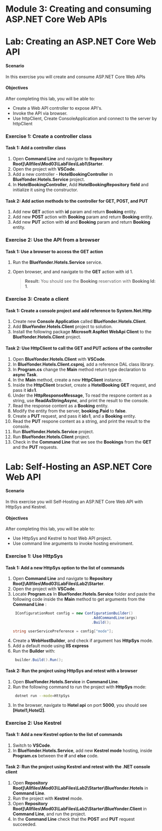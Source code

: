 
# Module 3: Creating and consuming ASP.NET Core Web APIs 

# Lab: Creating an ASP.NET Core Web API 

#### Scenario

In this exercise you will create and consume ASP.NET Core Web APIs 

#### Objectives

After completing this lab, you will be able to:

- Create a Web API controller to expose API's.
- Invoke the API via browser.
- Use httpClient, Create ConsoleApplication and connect to the server by httpClient


### Exercise 1: Create a controller class
 
#### Task 1: Add a controller class

1. Open **Command Line** and navigate to **Repository Root]\Allfiles\Mod03\LabFiles\Lab1\Starter**.
2. Open the project with **VSCode**.
3. Add a new controller - **HotelBookingController** in **BlueYonder.Hotels.Service** project.
4. In **HotelBookingController**, Add **HotelBookingRepository** **field** and initialize it using the constructor.

#### Task 2: Add action methods to the controller for GET, POST, and PUT

1. Add new **GET** action with **id** param and return **Booking** entity.
2. Add new **POST** action with **Booking** param and return **Booking** entity.
3. Add new **PUT** action with  **id** and **Booking** param and return **Booking** entity.

### Exercise 2: Use the API from a browser

#### Task 1: Use a browser to access the GET action

1. Run the **BlueYonder.Hotels.Service** service.
2. Open browser, and and navigate to the **GET** action with id 1.
   
   >**Result:** You should see the **Booking** reservation with **Booking Id: 1**.

### Exercise 3: Create a client

#### Task 1: Create a console project and add reference to System.Net.Http

1. Create new **Console Application** called **BlueYonder.Hotels.Client**.
2. Add **BlueYonder.Hotels.Client** project to solution.
3. Install the following package **Microsoft AspNet WebApi Client** to the **BlueYonder.Hotels.Client** project.

#### Task 2: Use HttpClient to call the GET and PUT actions of the controller

1. Open **BlueYonder.Hotels.Client** with **VSCode**.
2. In **BlueYonder.Hotels.Client.csproj**, add a reference DAL class library.
3. In **Program.cs** change the **Main** method return type declaration to **async Task**.
4. In the **Main** method, create a new **HttpClient** instance.
5. Inside the **HttpClient** bracket, create a **HotelBooking** **GET** request, and pass it **id=1**.
6. Under the **HttpResponseMessage**, To read the respone content as a string, use **ReadAsStringAsync**, and print the result to the console.
7. Read the response content as a **Booking** entity.
8. Modify the entity from the server, **booking.Paid** to **false**.
9. Create a **PUT** request, and pass it **id=1**, and a **Booking** entity.
10. Read the **PUT** respone content as a string, and print the result to the console.
11. Run **BlueYonder.Hotels.Service** project.
12. Run **BlueYonder.Hotels.Client** project.
13. Check in the **Command Line** that we see the **Bookings** from the **GET** and the **PUT** requests. 

# Lab: Self-Hosting an ASP.NET Core Web API  

#### Scenario

In this exercise you will Self-Hosting an ASP.NET Core Web API with HttpSys and Kestrel.

#### Objectives

After completing this lab, you will be able to:

- Use HttpSys and Kestrel to host Web API project.
- Use command line arguments to invoke hosting enviroment.

### Exercise 1: Use HttpSys

#### Task 1: Add a new HttpSys option to the list of commands

1. Open **Command Line** and navigate to **Repository Root]\Allfiles\Mod03\LabFiles\Lab2\Starter**.
2. Open the project with **VSCode**.
3. Locate **Program.cs** In **BlueYonder.Hotels.Service** folder and paste the following code inside the **Main** method to get arguments from the **Command Line** :
    ```cs
     IConfigurationRoot config = new ConfigurationBuilder()
                                        .AddCommandLine(args)
                                        .Build();

    string userServicePreference = config["mode"];
    ```
4. Create a **WebHostBuilder**, and check if argument has **HttpSys** mode.
5. Add a default mode using **IIS express**
6. Run the **Builder** with:
   ```cs
    builder.Build().Run();
   ```

#### Task 2: Run the project using HttpSys and retest with a browser

1. Open **BlueYonder.Hotels.Service** in **Command Line**.
2. Run the following command to run the project with **HttpSys** mode:
   ```bash
    dotnet run --mode=HttpSys
   ```
3. In the browser, navigate to **Hotel api** on port **5000**, you should see **[Hotel1,Hotel2]**.

### Exercise 2: Use Kestrel

#### Task 1: Add a new Kestrel option to the list of commands

1. Switch to **VSCode**.
2. In **BlueYonder.Hotels.Service**, add new **Kestrel mode** hosting, inside **Program.cs** between the **if** and **else** code.

#### Task 2: Run the project using Kestrel and retest with the .NET console client

1. Open **Repository Root]\Allfiles\Mod03\LabFiles\Lab2\Starter\BlueYonder.Hotels** in **Command Line**.
2. Run the project with **Kestrel** mode.
3.  Open **Repository Root]\Allfiles\Mod03\LabFiles\Lab2\Starter\BlueYonder.Client** in **Command Line**, and run the project.
4. In the **Command Line** check that the **POST** and **PUT** request succeeded.
